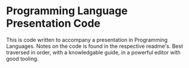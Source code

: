 # Programming Language Presentation Code

This is code written to accompany a presentation in Programming Languages.  Notes on the code is found in the respective readme's.  Best traversed in order, with a knowledgable guide, in a powerful editor with good tooling.